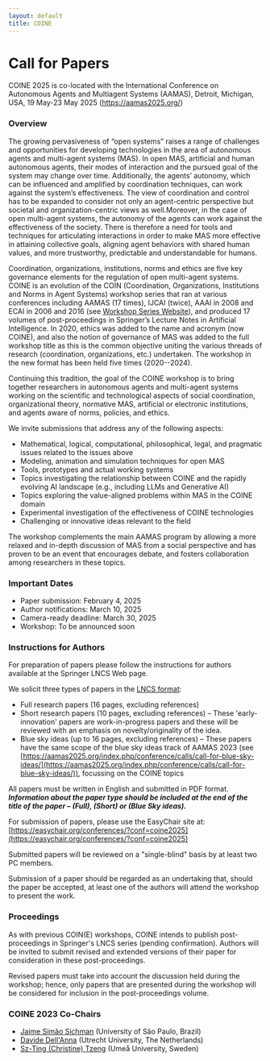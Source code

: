 ```yaml
---
layout: default
title: COINE
---
```


# Call for Papers

COINE 2025 is co-located with the International Conference on Autonomous Agents and
Multiagent Systems (AAMAS), Detroit, Michigan, USA, 19 May-23 May 2025 (https://aamas2025.org/)

### Overview

The growing pervasiveness of “open systems” raises a range of challenges and opportunities for developing technologies in the area of autonomous agents and multi-agent systems (MAS). In open MAS, artificial and human autonomous agents, their modes of interaction and the pursued goal of the system may change over time. Additionally, the agents’ autonomy, which can be influenced and amplified by coordination techniques, can work against the system’s effectiveness. The view of coordination and control has to be expanded to consider not only an agent-centric perspective but societal and organization-centric views as well.Moreover, in the case of open multi-agent systems, the autonomy of the agents can work against the effectiveness of the society. There is therefore a need for tools and techniques for articulating interactions in order to make MAS more effective in attaining collective goals, aligning agent behaviors with shared human values, and more trustworthy, predictable and understandable for humans.

Coordination, organizations, institutions, norms and ethics are five key governance elements for the regulation of open multi-agent systems. COINE is an evolution of the COIN (Coordination, Organizations, Institutions and Norms in Agent Systems) workshop series that ran at various conferences including AAMAS (17 times), IJCAI (twice), AAAI in 2008 and ECAI in 2006 and 2016 (see [Workshop Series Website](http://www2.pcs.usp.br/~coin)), and produced 17 volumes of post-proceedings in Springer’s Lecture Notes in Artificial Intelligence. In 2020, ethics was added to the name and acronym (now COINE), and also the notion of governance of MAS was added to the full workshop title as this is the common objective uniting the various threads of research (coordination, organizations, etc.) undertaken. The workshop in the new format has been held five times (2020--2024). 

Continuing this tradition, the goal of the COINE workshop is to bring together researchers in autonomous agents and multi-agent systems working on the scientific and technological aspects of social coordination, organizational theory, normative MAS, artificial or electronic institutions, and agents aware of norms, policies, and ethics.

We invite submissions that address any of the following aspects:
- Mathematical, logical, computational, philosophical, legal, and pragmatic issues related to the issues above
- Modeling, animation and simulation techniques for open MAS
- Tools, prototypes and actual working systems
- Topics investigating the relationship between COINE and the rapidly evolving AI landscape (e.g., including LLMs and Generative AI)
- Topics exploring the value-aligned problems within MAS in the COINE domain
- Experimental investigation of the effectiveness of COINE technologies
- Challenging or innovative ideas relevant to the field

The workshop complements the main AAMAS program by allowing a more relaxed and in-depth discussion of MAS from a social perspective and has proven to be an event that encourages debate, and fosters collaboration among researchers in these topics.

### Important Dates 
- Paper submission: February 4, 2025
- Author notifications: March 10, 2025
- Camera-ready deadline: March 30, 2025
- Workshop: To be announced soon

### Instructions for Authors

For preparation of papers please follow the instructions for authors available at the Springer LNCS Web page. 

We solicit three types of papers in the [LNCS format](https://www.springer.com/gp/computer-science/lncs/conference-proceedings-guidelines):
- Full research papers (16 pages, excluding references)
- Short research papers (10 pages, excluding references) – These 'early-innovation' papers are work-in-progress papers and these will be reviewed with an emphasis on novelty/originality of the idea.
- Blue sky ideas (up to 16 pages, excluding references) – These papers have the same scope of the blue sky ideas track of AAMAS 2023 (see [https://aamas2025.org/index.php/conference/calls/call-for-blue-sky-ideas/](https://aamas2025.org/index.php/conference/calls/call-for-blue-sky-ideas/)), focussing on the COINE topics


All papers must be written in English and submitted in PDF format. __*Information about the paper type should be included at the end of the title of the paper – (Full), (Short) or (Blue Sky ideas).*__

For submission of papers, please use the EasyChair site at: [https://easychair.org/conferences/?conf=coine2025](https://easychair.org/conferences/?conf=coine2025)

Submitted papers will be reviewed on a "single-blind" basis by at least two PC members.

Submission of a paper should be regarded as an undertaking that, should the paper be accepted, at least one of the authors will attend the workshop to present the work.

### Proceedings

As with previous COIN(E) workshops, COINE intends to publish post-proceedings in Springer's LNCS series (pending confirmation). Authors will be invited to submit revised and extended versions of their paper for consideration in these post-proceedings.

Revised papers must take into account the discussion held during the workshop; hence, only papers that are presented during the workshop will be considered for inclusion in the post-proceedings volume.

### COINE 2023 Co-Chairs   
- [Jaime Simão Sichman](mailto:jaime.sichman@usp.br) (University of São Paulo, Brazil)
- [Davide Dell'Anna](mailto:d.dellanna@uu.nl) (Utrecht University, The Netherlands)
- [Sz-Ting (Christine) Tzeng](mailto:stzeng@cs.umu.se) (Umeå University, Sweden)